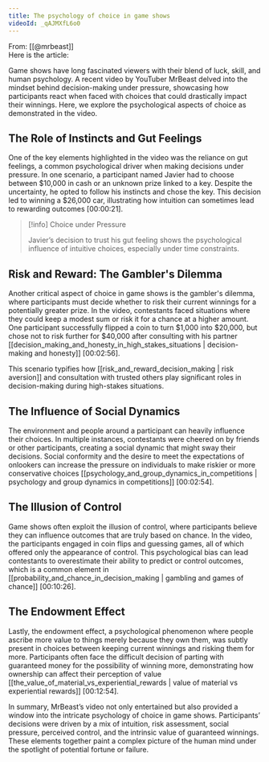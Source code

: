 ```yaml
---
title: The psychology of choice in game shows
videoId: _qAJMXfL6o0
---
```


From: [[@mrbeast]] <br/> 
Here is the article:

Game shows have long fascinated viewers with their blend of luck, skill, and human psychology. A recent video by YouTuber MrBeast delved into the mindset behind decision-making under pressure, showcasing how participants react when faced with choices that could drastically impact their winnings. Here, we explore the psychological aspects of choice as demonstrated in the video.

## The Role of Instincts and Gut Feelings

One of the key elements highlighted in the video was the reliance on gut feelings, a common psychological driver when making decisions under pressure. In one scenario, a participant named Javier had to choose between $10,000 in cash or an unknown prize linked to a key. Despite the uncertainty, he opted to follow his instincts and chose the key. This decision led to winning a $26,000 car, illustrating how intuition can sometimes lead to rewarding outcomes [<a class="yt-timestamp" data-t="00:00:21">00:00:21</a>].

> [!info] Choice under Pressure
> 
> Javier’s decision to trust his gut feeling shows the psychological influence of intuitive choices, especially under time constraints.

## Risk and Reward: The Gambler's Dilemma

Another critical aspect of choice in game shows is the gambler's dilemma, where participants must decide whether to risk their current winnings for a potentially greater prize. In the video, contestants faced situations where they could keep a modest sum or risk it for a chance at a higher amount. One participant successfully flipped a coin to turn $1,000 into $20,000, but chose not to risk further for $40,000 after consulting with his partner [[decision_making_and_honesty_in_high_stakes_situations | decision-making and honesty]] [<a class="yt-timestamp" data-t="00:02:56">00:02:56</a>].

This scenario typifies how [[risk_and_reward_decision_making | risk aversion]] and consultation with trusted others play significant roles in decision-making during high-stakes situations.

## The Influence of Social Dynamics

The environment and people around a participant can heavily influence their choices. In multiple instances, contestants were cheered on by friends or other participants, creating a social dynamic that might sway their decisions. Social conformity and the desire to meet the expectations of onlookers can increase the pressure on individuals to make riskier or more conservative choices [[psychology_and_group_dynamics_in_competitions | psychology and group dynamics in competitions]] [<a class="yt-timestamp" data-t="00:02:54">00:02:54</a>].

## The Illusion of Control

Game shows often exploit the illusion of control, where participants believe they can influence outcomes that are truly based on chance. In the video, the participants engaged in coin flips and guessing games, all of which offered only the appearance of control. This psychological bias can lead contestants to overestimate their ability to predict or control outcomes, which is a common element in [[probability_and_chance_in_decision_making | gambling and games of chance]] [<a class="yt-timestamp" data-t="00:10:26">00:10:26</a>].

## The Endowment Effect

Lastly, the endowment effect, a psychological phenomenon where people ascribe more value to things merely because they own them, was subtly present in choices between keeping current winnings and risking them for more. Participants often face the difficult decision of parting with guaranteed money for the possibility of winning more, demonstrating how ownership can affect their perception of value [[the_value_of_material_vs_experiential_rewards | value of material vs experiential rewards]] [<a class="yt-timestamp" data-t="00:12:54">00:12:54</a>].

In summary, MrBeast’s video not only entertained but also provided a window into the intricate psychology of choice in game shows. Participants’ decisions were driven by a mix of intuition, risk assessment, social pressure, perceived control, and the intrinsic value of guaranteed winnings. These elements together paint a complex picture of the human mind under the spotlight of potential fortune or failure.